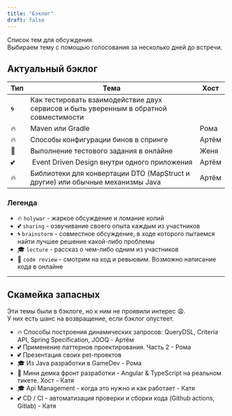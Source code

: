 ```yaml
---
title: "Бэклог"
draft: false
---
```


Список тем для обсуждения.  
Выбираем тему с помощью голосования за несколько дней до встречи.

## Актуальный бэклог

| Тип          | Тема       | Хост |
|--------------|------------|---------|
| :cyclone:    | Как тестировать взаимодействие двух сервисов и быть уверенным в обратной совместимости | |
| :fire:       | Maven или Gradle | Рома |
| :fire:       | Способы конфигурации бинов в спринге | Артём |
| :eyes:       | Выполнение тестового задания в онлайне | Женя |
| :two_hearts: | Event Driven Design внутри одного приложения | Артём |
| :fire:       | Библиотеки для конвертации DTO (MapStruct и другие) или обычные механизмы Java | Артём |

### Легенда
- :fire: `holywar` - жаркое обсуждение и ломание копий
- :two_hearts: `sharing` - озвучивание своего опыта каждым из участников
- :cyclone: `brainstorm` - совместное обсуждение, в ходе которого пытаемся найти лучшее решение какой-либо проблемы
- :mortar_board: `lecture` - рассказ о чем-либо одним из участников
- :eyes: `code review` - смотрим на код и ревьювим. Возможно написание кода в онлайне

---

## Скамейка запасных
Эти темы были в бэклоге, но к ним не проявили интерес :weary:.  
У них есть шанс на возвращение, если бэклог опустеет.

- :fire: Способы построения динамических запросов: QueryDSL, Criteria API, Spring Specification, JOOQ - Артём
- :two_hearts: Применение паттернов проектирования. Часть 2 - Рома
- :two_hearts: Презентация своих pet-проектов 
- :mortar_board: Из Java разработки в GameDev - Рома
- :eyes: Мини демка фронт разработки - Angular & TypeScript на реальном тикете. Хост - Катя
- :mortar_board: Api Management - когда это нужно и как работает - Катя
- :two_hearts: CD / CI - автоматизация проверки и сборки кода (Github actions, Gitlab) - Катя


